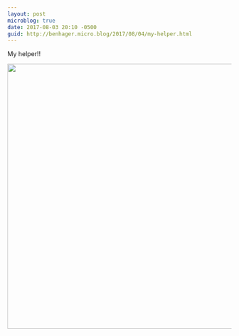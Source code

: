```yaml
---
layout: post
microblog: true
date: 2017-08-03 20:10 -0500
guid: http://benhager.micro.blog/2017/08/04/my-helper.html
---
```

My helper!!

<img src="http://hager.blog/uploads/2017/31ef786d18.jpg" width="600" height="597" />
